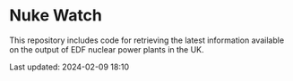 # Nuke Watch

This repository includes code for retrieving the latest information available on the output of EDF nuclear power plants in the UK.

Last updated: 2024-02-09 18:10